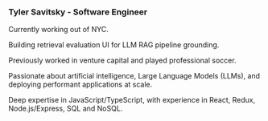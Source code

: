 ### Tyler Savitsky - Software Engineer

Currently working out of NYC.

Building retrieval evaluation UI for LLM RAG pipeline grounding.

Previously worked in venture capital and played professional soccer.

Passionate about artificial intelligence, Large Language Models (LLMs), and deploying performant applications at scale.

Deep expertise in JavaScript/TypeScript, with experience in React, Redux, Node.js/Express, SQL and NoSQL.

<!--
**booleanmagus/booleanmagus** is a ✨ _special_ ✨ repository because its `README.md` (this file) appears on your GitHub profile.

Here are some ideas to get you started:

- 🔭 I’m currently working on ...
- 🌱 I’m currently learning ...
- 👯 I’m looking to collaborate on ...
- 🤔 I’m looking for help with ...
- 💬 Ask me about ...
- 📫 How to reach me: ...
- 😄 Pronouns: ...
- ⚡ Fun fact: ...
-->
